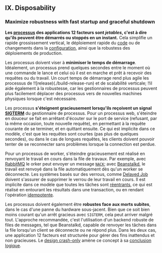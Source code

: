 ## IX. Disposability
### Maximize robustness with fast startup and graceful shutdown

**Les [processus](./processes) des applications 12 facteurs sont *jetables*, c'est à dire qu'ils peuvent être démarrés ou stoppés en un instant.** Cela simplifie un rapide grossissement vertical, le déploiement rapide du [code](./codebase) ou de changements dans la [configuration](./config), ainsi que la robustess des déploiements de production.

Les processus doivent viser à **minimiser le temps de démarrage**. Idéalement, un processus prend quelques secondes entre le moment où une commande le lance et celui où il est en marche et prêt à recevoir des requêtes ou du travail. Un court temps de démarrage rend plus agile les processus de !![release)(./build-release-run) et de scalabilité verticale; !!il aide également à la robustesse, car les gestionnaires de processus peuvent plus facilement déplacer des processus vers de nouvelles machines physiques lorsque c'est nécessaire.

Les processus **s'éteignent gracieusement lorsqu'ils reçoivent un signal [SIGTERM](http://en.wikipedia.org/wiki/SIGTERM)** du gestionnaire de processus. Pour un processus web, s'éteindre en douceur se fait en arrêtant d'écouter sur le port de service (refusant, par la même occasion, toute nouvelle requête), en permettant à la requête courante de se terminer, et en quittant ensuite. Ce qui est implicite dans ce modèle, c'est que les requêtes sont courtes (pas plus de quelques secondes), ou dans le cas de longues requêtes, les clients doivent pouvoir tenter de se reconnecter sans problèmes lorsque la connection est perdue.

Pour un processus de worker, s'éteindre gracieusement est réalisé en renvoyant le travail en cours dans la file de travaux. Par exemple, avec [RabbitMQ](http://www.rabbitmq.com/) le orker peut envoyer un message [`NACK`](http://www.rabbitmq.com/amqp-0-9-1-quickref.html#basic.nack); avec [Beanstalkd](http://kr.github.com/beanstalkd/), le travail est renvoyé dans la file automatiquement dès qu'un worker se déconnecte. Les systèmes basés sur des verrous, comme [Delayed Job](https://github.com/collectiveidea/delayed_job#readme) doivent s'assurer de supprimer le verrou de leur travail en cours. Il est implicite dans ce modèle que toutes les tâches sont [réentrants](http://fr.wikipedia.org/wiki/R%C3%A9entrance), ce qui est réalisé en entourant les résultats dans une transaction, ou en rendant l'opération [idempotente](http://fr.wikipedia.org/wiki/Idempotence).

Les processus doivent également être **robustes face aux morts subites**, dans le cas d'une panne du hardware sous-jacent. Bien que ce soit bien moins courant qu'un arrêt gracieus avec `SIGTERM`, cela peut arriver malgré tout. L'approche recommandée, c'est l'utilisation d'un backend robuste de files de messages, tel que Beanstalkd, capable de renvoyer les tâches dans la file lorsqu'un client se déconnecte ou ne répond plus. Dans les deux cas, une application 12 facteurs est structurée pour gérer des fins inattendus et non gracieuses. Le [design crash-only](http://lwn.net/Articles/191059/) amène ce concept à sa [conclusion logique](http://docs.couchdb.org/en/latest/intro/overview.html).


